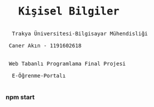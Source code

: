 <pre>
  <h1>  Kişisel Bilgiler </h1>
  <a>Trakya Üniversitesi-Bilgisayar Mühendisliği </a>
  <br> Caner Akın - 1191602618 </br> 
  <br> Web Tabanlı Programlama Final Projesi </br> 
  E-Öğrenme-Portalı  
  
</pre>

### npm start
